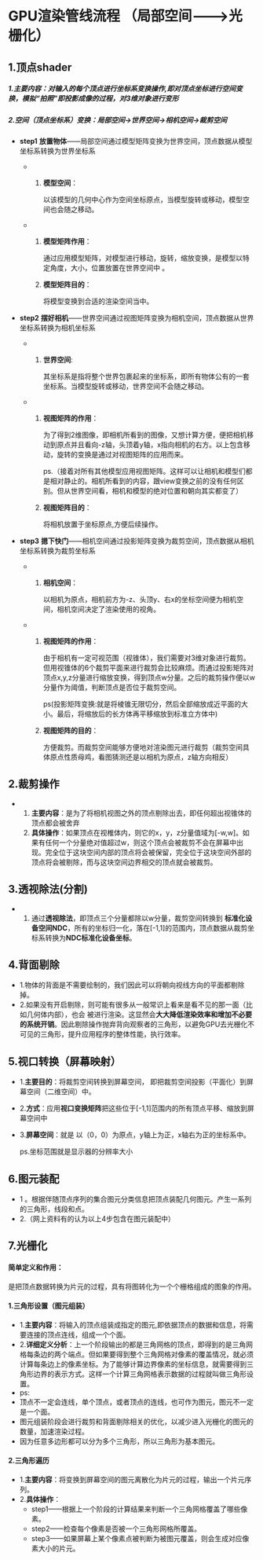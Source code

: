 # GPU渲染管线流程 （局部空间--->光栅化）

## 1.顶点shader

##### 1.主要内容：对输入的每个顶点进行坐标系变换操作,即对顶点坐标进行空间变换，模拟“拍照”即投影成像的过程，对3维对象进行变形

##### 2.空间（顶点坐标系）变换：局部空间->世界空间->相机空间->裁剪空间

- **step1** **放置物体**——局部空间通过模型矩阵变换为世界空间，顶点数据从模型坐标系转换为世界坐标系

  - 1. **模型空间**：

       以该模型的几何中心作为空间坐标原点，当模型旋转或移动，模型空间也会随之移动。

  - 1. **模型矩阵作用**：

       通过应用模型矩阵，对模型进行移动，旋转，缩放变换，是模型以特定角度，大小，位置放置在世界空间中 。

    2. **模型矩阵目的**：

       将模型变换到合适的渲染空间当中。

- **step2** **摆好相机**——世界空间通过视图矩阵变换为相机空间，顶点数据从世界坐标系转换为相机坐标系

  - 1. **世界空间**:

       其坐标系是指将整个世界包裹起来的坐标系，即所有物体公有的一套坐标系。当模型旋转或移动，世界空间不会随之移动。

  - 1. **视图矩阵的作用**：

       为了得到2维图像，即相机所看到的图像，又想计算方便，便把相机移动到原点并且看向-z轴，头顶着y轴，x指向相机的右方。以上包含移动，旋转的变换是通过对视图矩阵的应用而来。

       ps.（接着对所有其他模型应用视图矩阵。这样可以让相机和模型们都是相对静止的。相机所看到的内容，跟view变换之前的没有任何区别。但从世界空间看，相机和模型的绝对位置和朝向其实都变了）

    2. **视图矩阵目的**：

       将相机放置于坐标原点,方便后续操作。

- **step3** **摁下快门**——相机空间通过投影矩阵变换为裁剪空间，顶点数据从相机坐标系转换为裁剪坐标系

  - 1. **相机空间**：

       以相机为原点，相机前方为-z、头顶y、右x的坐标空间便为相机空间，相机空间决定了渲染使用的视角。

  - 1. **视图矩阵的作用**：

       由于相机有一定可视范围（视锥体），我们需要对3维对象进行裁剪。但用视锥体的6个裁剪平面来进行裁剪会比较麻烦。而通过投影矩阵对顶点x,y,z分量进行缩放变换，得到顶点w分量。之后的裁剪操作便以w分量作为阈值，判断顶点是否位于裁剪空间。

       ps(投影矩阵变换:就是将棱锥无限切分，然后全部缩放成近平面的大小。最后，将缩放后的长方体再平移缩放到标准立方体中)

    2. **视图矩阵的目的**：

       方便裁剪。而裁剪空间能够方便地对渲染图元进行裁剪（裁剪空间具体原点性质母鸡，看图猜测还是以相机为原点，z轴方向相反）

## 2.裁剪操作

- 1. **主要内容**：是为了将相机视图之外的顶点剔除出去，即任何超出视锥体的顶点都会被舍弃
  2. **具体操作**：如果顶点在视椎体内，则它的x，y，z分量值域为[-w,w]。如果有任何一个分量绝对值超过w，则这个顶点会被裁剪不会在屏幕中出现。完全位于这块空间内部的顶点将会被保留，完全位于这块空间外部的顶点将会被剔除，而与这块空间边界相交的顶点就会被裁剪。

## 3.透视除法(分割)

- 1. 通过**透视除法**，即顶点三个分量都除以w分量，裁剪空间转换到 **标准化设备空间NDC**，所有的坐标归一化，落在[-1,1]的范围内，顶点数据从裁剪坐标系转换为**NDC标准化设备坐标**。

## 4.背面剔除

- 1.物体的背面是不需要绘制的，我们因此可以将朝向视线方向的平面都剔除掉。
- 2.如果没有开启剔除，则可能有很多从一般常识上看来是看不见的那一面（比如几何体内部），也会 被进行渲染。这显然会**大大降低渲染效率和增加不必要的系统开销**。因此剔除操作抛弃背向观察者的三角形，以避免GPU去光栅化不可见的三角形，提升应用程序的整体性能，执行效率。

## 5.视口转换（**屏幕映射**）

- 1.**主要目的**：将裁剪空间转换到屏幕空间， 即把裁剪空间投影（平面化）到屏幕空间（二维空间）中。

- 2.**方式**：应用**视口变换矩阵**把这些位于[-1,1]范围内的所有顶点平移、缩放到屏幕空间中

- 3.**屏幕空间**：就是 以（0，0）为原点，y轴上为正，x轴右为正的坐标系中。

  ps.坐标范围就是显示器的分辨率大小

## 6.图元装配

- 1 。根据伴随顶点序列的集合图元分类信息把顶点装配几何图元。产生一系列的三角形，线段和点。
- 2.（网上资料有的认为以上4步包含在图元装配中）

## 7.光栅化

#### 简单定义和作用：

是把顶点数据转换为片元的过程，具有将图转化为一个个栅格组成的图象的作用。

#### 1.三角形设置（图元组装）

- 1.**主要内容**：将输入的顶点组装成指定的图元,即依据顶点的数据和信息，将需要连接的顶点连线，组成一个个面。
- 2.**详细定义分析**：上一个阶段输出的都是三角网格的顶点，即得到的是三角网格每条边的两个端点。但如果要得到整个三角网格对像素的覆盖情况，就必须计算每条边上的像素坐标。为了能够计算边界像素的坐标信息，就需要得到三角形边界的表示方式。这样一个计算三角网格表示数据的过程就叫做三角形设置。
- ps:
- 顶点不一定会连线，单个顶点，或者顶点的连线，也可作为图元，图元不一定是一个面。
- 图元组装阶段会进行裁剪和背面剔除相关的优化，以减少进入光栅化的图元的数量，加速渲染过程。
- 因为任意多边形都可以分为多个三角形，所以三角形为基本图元。

#### 2.三角形遍历

- 1.**主要内容**：将变换到屏幕空间的图元离散化为片元的过程，输出一个片元序列。
- 2.**具体操作**：
  - step1——根据上一个阶段的计算结果来判断一个三角网格覆盖了哪些像素。
  - step2——检查每个像素是否被一个三角形网格所覆盖。
  - step3——如果屏幕上某个像素点被判断为被图元覆盖，则会生成对应像素大小的片元。